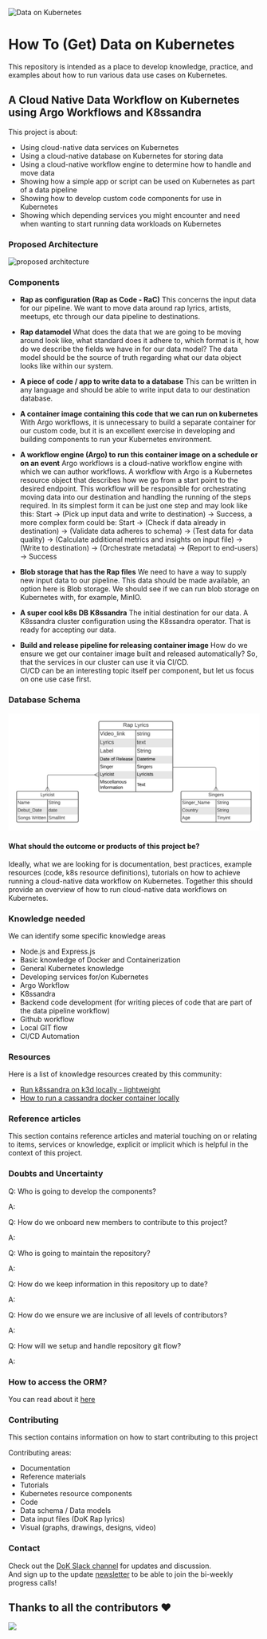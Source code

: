 ![](https://dok.community/wp-content/uploads/2021/03/WebKubernetes-estrecho.png "Data on Kubernetes")
# How To (Get) Data on Kubernetes

This repository is intended as a place to develop knowledge, practice, and examples about how to run various data use cases on Kubernetes.

## A Cloud Native Data Workflow on Kubernetes using Argo Workflows and K8ssandra

This project is about:
- Using cloud-native data services on Kubernetes
- Using a cloud-native database on Kubernetes for storing data
- Using a cloud-native workflow engine to determine how to handle and move data
- Showing how a simple app or script can be used on Kubernetes as part of a data pipeline
- Showing how to develop custom code components for use in Kubernetes
- Showing which depending services you might encounter and need when wanting to start running data workloads on Kubernetes

### Proposed Architecture
![proposed architecture](static/how_to_dok_proposed_architecture.png)

### Components
* **Rap as configuration (Rap as Code - RaC)**
This concerns the input data for our pipeline. We want to move data around rap lyrics, artists, meetups, etc through our data pipeline to destinations.

* **Rap datamodel**
What does the data that we are going to be moving around look like, what standard does it adhere to, which format is it, how do we describe the fields we have in for our data model? The data model should be the source of truth regarding what our data object looks like within our system.

* **A piece of code / app to write data to a database**
This can be written in any language and should be able to write input data to our destination database.

* **A container image containing this code that we can run on kubernetes**
With Argo workflows, it is unnecessary to build a separate container for our custom code, but it is an excellent exercise in developing and building components to run your Kubernetes environment.

* **A workflow engine (Argo) to run this container image on a schedule or on an event**
Argo workflows is a cloud-native workflow engine with which we can author workflows. A workflow with Argo is a Kubernetes resource object that describes how we go from a start point to the desired endpoint. This workflow will be responsible for orchestrating moving data into our destination and handling the running of the steps required. In its simplest form it can be just one step and may look like this: Start -> (Pick up input data and write to destination) -> Success, a more complex form could be: Start -> (Check if data already in destination) -> (Validate data adheres to schema) -> (Test data for data quality) -> (Calculate additional metrics and insights on input file) -> (Write to destination) -> (Orchestrate metadata) -> (Report to end-users) -> Success

* **Blob storage that has the Rap files**
We need to have a way to supply new input data to our pipeline. This data should be made available, an option here is Blob storage. We should see if we can run blob storage on Kubernetes with, for example, MinIO.

* **A super cool k8s DB K8ssandra**
The initial destination for our data. A K8ssandra cluster configuration using the K8ssandra operator. That is ready for accepting our data.

* **Build and release pipeline for releasing container image**
How do we ensure we get our container image built and released automatically? So, that the services in our cluster can use it via CI/CD. <br />
CI/CD can be an interesting topic itself per component, but let us focus on one use case first.


### Database Schema
![Database Schema](resources/database/ERD.png)


#### What should the outcome or products of this project be?

Ideally, what we are looking for is documentation, best practices, example resources (code, k8s resource definitions), tutorials on how to achieve running a cloud-native data workflow on Kubernetes.
Together this should provide an overview of how to run cloud-native data workflows on Kubernetes.

### Knowledge needed

We can identify some specific knowledge areas
- Node.js and Express.js
- Basic knowledge of Docker and Containerization
- General Kubernetes knowledge
- Developing services for/on Kubernetes
- Argo Workflow
- K8ssandra
- Backend code development (for writing pieces of code that are part of the data pipeline workflow)
- Github workflow
- Local GIT flow
- CI/CD Automation

### Resources

Here is a list of knowledge resources created by this community:
- [Run k8ssandra on k3d locally - lightweight](resources/run-k8ssandra-on-k3d-locally-lightweight/run-k8ssandra-on-k3d-locally-lightweight.md)
- [How to run a cassandra docker container locally](Cassandra-Local-Config/README.md)

### Reference articles

This section contains reference articles and material touching on or relating to items, services or knowledge, explicit or implicit which is helpful in the context of this project.

### Doubts and Uncertainty

Q: Who is going to develop the components?

A:

Q: How do we onboard new members to contribute to this project?

A:

Q: Who is going to maintain the repository?

A:

Q: How do we keep information in this repository up to date?

A:

Q: How do we ensure we are inclusive of all levels of contributors?

A:

Q: How will we setup and handle repository git flow?

A:

### How to access the ORM?
You can read about it [here](https://github.com/AbhijithGanesh/how-to-dok/edit/express-config/src/readme.md)
### Contributing

This section contains information on how to start contributing to this project

Contributing areas:
- Documentation
- Reference materials
- Tutorials
- Kubernetes resource components
- Code
- Data schema / Data models
- Data input files (DoK Rap lyrics)
- Visual (graphs, drawings, designs, video)

### Contact

Check out the [DoK Slack channel](https://dokcommunity.slack.com/archives/C029SP0H937) for updates and discussion.  
And sign up to the update [newsletter](https://docs.google.com/forms/d/e/1FAIpQLSeNTRsesRA7-1uMyFeHMMqfG9IgdVd7soY_L4wx5WqeDUcMjA/viewform) to be able to join the bi-weekly progress calls!


## Thanks to all the contributors ❤️
<a href = "https://github.com/dokc/how-to-dok/graphs/contributors">
  <img src = "https://contrib.rocks/image?repo=dokc/how-to-dok"/>
</a>
